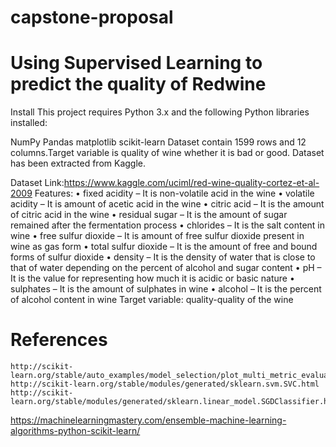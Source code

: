 # capstone-proposal
# Using Supervised Learning to predict the quality of Redwine
Install
This project requires Python 3.x and the following Python libraries installed:

NumPy
Pandas
matplotlib
scikit-learn
Dataset contain 1599 rows and 12 columns.Target variable is quality of wine whether it is bad or good.
Dataset has been extracted from Kaggle.

Dataset Link:https://www.kaggle.com/uciml/red-wine-quality-cortez-et-al-2009
Features:
•	fixed acidity – It is non-volatile acid in the wine
•	volatile acidity – It is amount of acetic acid in the wine
•	citric acid – It is the amount of citric acid in the wine
•	residual sugar – It is the amount of sugar remained after the fermentation process
•	chlorides – It is the salt content in wine
•	free sulfur dioxide – It is amount of free sulfur dioxide present in wine as gas form
•	total sulfur dioxide – It is the amount of free and bound forms of sulfur dioxide
•	density – It is the density of water that is close to that  of water depending on the percent of alcohol and sugar content
•	pH – It is the value for representing how much it is acidic or basic nature
•	sulphates – It is the amount of sulphates in wine
•	alcohol – It is the percent of alcohol content in wine
Target variable:
quality-quality of the wine
# References
	http://scikit-learn.org/stable/auto_examples/model_selection/plot_multi_metric_evaluation.html
	http://scikit-learn.org/stable/modules/generated/sklearn.svm.SVC.html
	http://scikit-learn.org/stable/modules/generated/sklearn.linear_model.SGDClassifier.html
  https://machinelearningmastery.com/ensemble-machine-learning-algorithms-python-scikit-learn/
